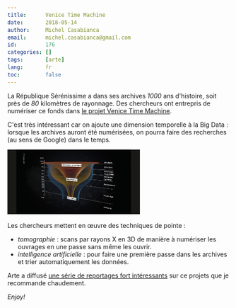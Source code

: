 ```yaml
---
title:      Venice Time Machine
date:       2018-05-14
author:     Michel Casabianca
email:      michel.casabianca@gmail.com
id:         176
categories: []
tags:       [arte]
lang:       fr
toc:        false
---
```


La République Sérénissime a dans ses archives *1000* ans d'histoire, soit près de *80* kilomètres de rayonnage. Des chercheurs ont entrepris de numériser ce fonds dans [le projet Venice Time Machine](https://vtm.epfl.ch/).

<!--more-->

C'est très intéressant car on ajoute une dimension temporelle à la Big Data : lorsque les archives auront été numérisées, on pourra faire des recherches (au sens de Google) dans le temps.

![](venice-time-machine.png)

Les chercheurs mettent en œuvre des techniques de pointe :

- *tomographie* : scans par rayons X en 3D de manière à numériser les ouvrages en une passe sans même les ouvrir.
- *intelligence artificielle* : pour faire une première passe dans les archives et trier automatiquement les données.

Arte a diffusé [une série de reportages fort intéressants](https://www.arte.tv/fr/videos/075631-001-A/histoire-et-big-data-venice-time-machine-1-8/) sur ce projets que je recommande chaudement.

*Enjoy!*
